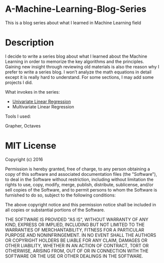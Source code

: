 # A-Machine-Learning-Blog-Series
<p>This is a blog series about what I learned in Machine Learning field</p>

# Description
<p>I decide to write a series blog about what I learned about the Machine Learning in order to memorize the key algorithms and the principles. Gaining new insight through reviewing old materials is also the reason why I prefer to write a series blog. I won’t analyze the math equations in detail except it is really hard to understand. For some sections, I may add some projects I did.</p>

<p>What invokes in the series:</p>

<ul>
<li><a href="https://github.com/YuanGao0317/A-Machine-Learning-Blog-Series/blob/master/Blog/1%20Univariate%20Linear%20Regression.pdf">Univariate Linear Regression</a></li>
<li>Multivariate Linear Regression</li>
</ul>

<p>Tools I used:</p>
<p>Grapher, Octaves</p>

# MIT License

Copyright (c) 2016 

Permission is hereby granted, free of charge, to any person obtaining a copy
of this software and associated documentation files (the "Software"), to deal
in the Software without restriction, including without limitation the rights
to use, copy, modify, merge, publish, distribute, sublicense, and/or sell
copies of the Software, and to permit persons to whom the Software is
furnished to do so, subject to the following conditions:

The above copyright notice and this permission notice shall be included in all
copies or substantial portions of the Software.

THE SOFTWARE IS PROVIDED "AS IS", WITHOUT WARRANTY OF ANY KIND, EXPRESS OR
IMPLIED, INCLUDING BUT NOT LIMITED TO THE WARRANTIES OF MERCHANTABILITY,
FITNESS FOR A PARTICULAR PURPOSE AND NONINFRINGEMENT. IN NO EVENT SHALL THE
AUTHORS OR COPYRIGHT HOLDERS BE LIABLE FOR ANY CLAIM, DAMAGES OR OTHER
LIABILITY, WHETHER IN AN ACTION OF CONTRACT, TORT OR OTHERWISE, ARISING FROM,
OUT OF OR IN CONNECTION WITH THE SOFTWARE OR THE USE OR OTHER DEALINGS IN THE
SOFTWARE.
